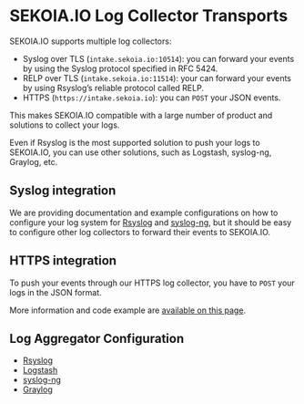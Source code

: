 # SEKOIA.IO Log Collector Transports

SEKOIA.IO supports multiple log collectors:

- Syslog over TLS (`intake.sekoia.io:10514`): you can forward your events by using the Syslog protocol specified in RFC 5424.
- RELP over TLS (`intake.sekoia.io:11514`): your can forward your events by using Rsyslog’s reliable protocol called RELP.
- HTTPS (`https://intake.sekoia.io`): you can `POST` your JSON events.

This makes SEKOIA.IO compatible with a large number of product and solutions to collect your logs.

Even if Rsyslog is the most supported solution to push your logs to SEKOIA.IO, you can use other solutions, such as Logstash, syslog-ng, Graylog, etc.

## Syslog integration

We are providing documentation and example configurations on how to configure your log system for [Rsyslog](rsyslog.md) and [syslog-ng](syslog-ng.md), but it should be easy to configure other log collectors to forward their events to SEKOIA.IO.

## HTTPS integration

To push your events through our HTTPS log collector, you have to `POST` your logs in the JSON format.

More information and code example are [available on this page](https.md).

## Log Aggregator Configuration

- [Rsyslog](rsyslog.md)
- [Logstash](logstash.md)
- [syslog-ng](syslog-ng.md)
- [Graylog](graylog.md)
